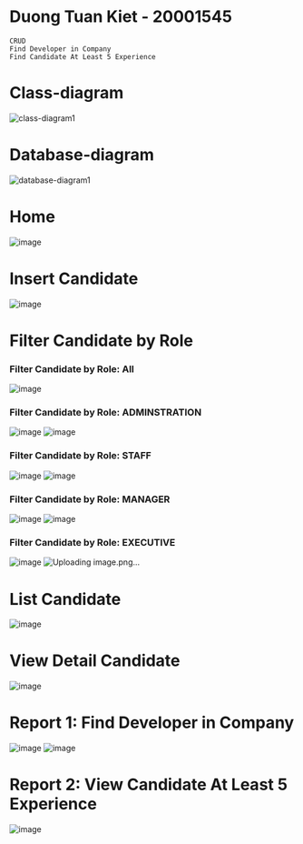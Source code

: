 # Duong Tuan Kiet - 20001545
```
CRUD
Find Developer in Company
Find Candidate At Least 5 Experience
```

# Class-diagram
![class-diagram1](https://github.com/user-attachments/assets/78cacb9a-e0ff-4778-972e-164428bf1e45)

# Database-diagram
![database-diagram1](https://github.com/user-attachments/assets/39cbfe68-1385-4ec8-ae35-137b0e578f8e)

# Home
![image](https://github.com/user-attachments/assets/9d8f959a-58c0-45df-964c-cf90b8c1e4c9)

# Insert Candidate
![image](https://github.com/user-attachments/assets/a5727b1a-7c27-4343-b296-aaceef7e08ed)

# Filter Candidate by Role
### Filter Candidate by Role: All
![image](https://github.com/user-attachments/assets/4652e04d-14ee-487b-8f81-b9c1dce2a084)

### Filter Candidate by Role: ADMINSTRATION
![image](https://github.com/user-attachments/assets/fb7d0505-cd94-4349-b059-d4a1507bacc3)
![image](https://github.com/user-attachments/assets/67f59dc5-c87d-4e2b-bbf4-07e9b0bfad0f)

### Filter Candidate by Role: STAFF
![image](https://github.com/user-attachments/assets/d1fdaecb-fbf2-4362-ab39-e686cbeb038f)
![image](https://github.com/user-attachments/assets/9413964c-6d18-4420-9fa3-3cf6fda96d1c)

### Filter Candidate by Role: MANAGER
![image](https://github.com/user-attachments/assets/9261c834-85fe-4399-bd6d-1eec94d4cbd9)
![image](https://github.com/user-attachments/assets/49eea23e-d317-45be-a76c-fce16b3af174)

### Filter Candidate by Role: EXECUTIVE
![image](https://github.com/user-attachments/assets/6af15354-e15b-4ce6-a2c9-1b4d12aa86d7)
![Uploading image.png…]()

# List Candidate
![image](https://github.com/user-attachments/assets/9cbf1570-4e73-46c3-8fef-7296e26cdbc4)

# View Detail Candidate
![image](https://github.com/user-attachments/assets/fa5548a7-708b-4bc4-827a-1851b7587a56)

# Report 1: Find Developer in Company
![image](https://github.com/user-attachments/assets/d56997f7-8d30-4cf4-aff0-4cf052347993)
![image](https://github.com/user-attachments/assets/5c927f13-dda1-42a2-8fbf-acc037451655)

# Report 2: View Candidate At Least 5 Experience
![image](https://github.com/user-attachments/assets/e3c400f7-8921-4000-8650-7b92641d989c)
